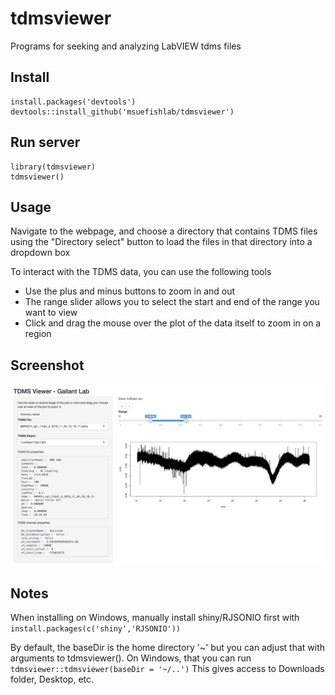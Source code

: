 # tdmsviewer

Programs for seeking and analyzing LabVIEW tdms files

## Install


    install.packages('devtools')
    devtools::install_github('msuefishlab/tdmsviewer')

## Run server


    library(tdmsviewer)
    tdmsviewer()

## Usage

Navigate to the webpage, and choose a directory that contains TDMS files using the "Directory select" button to load the files in that directory into a dropdown box

To interact with the TDMS data, you can use the following tools

- Use the plus and minus buttons to zoom in and out
- The range slider allows you to select the start and end of the range you want to view
- Click and drag the mouse over the plot of the data itself to zoom in on a region

## Screenshot

![](img/1.png)


## Notes

When installing on Windows, manually install shiny/RJSONIO first with `install.packages(c('shiny','RJSONIO'))`

By default, the baseDir is the home directory '~' but you can adjust that with arguments to tdmsviewer(). On Windows, that you can run `tdmsviewer::tdmsviewer(baseDir = '~/..')` This gives access to Downloads folder, Desktop, etc.
